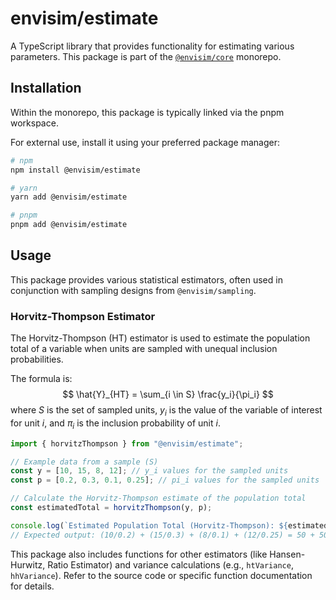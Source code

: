 # envisim/estimate

A TypeScript library that provides functionality for estimating various parameters. This package is part of the [`@envisim/core`](../..) monorepo.

## Installation

Within the monorepo, this package is typically linked via the pnpm workspace.

For external use, install it using your preferred package manager:

```bash
# npm
npm install @envisim/estimate

# yarn
yarn add @envisim/estimate

# pnpm
pnpm add @envisim/estimate
```

## Usage

This package provides various statistical estimators, often used in conjunction with sampling designs from `@envisim/sampling`.

### Horvitz-Thompson Estimator

The Horvitz-Thompson (HT) estimator is used to estimate the population total of a variable when units are sampled with unequal inclusion probabilities.

The formula is:
$$ \hat{Y}_{HT} = \sum_{i \in S} \frac{y_i}{\pi_i} $$
where $S$ is the set of sampled units, $y_i$ is the value of the variable of interest for unit $i$, and $\pi_i$ is the inclusion probability of unit $i$.

```typescript
import { horvitzThompson } from "@envisim/estimate";

// Example data from a sample (S)
const y = [10, 15, 8, 12]; // y_i values for the sampled units
const p = [0.2, 0.3, 0.1, 0.25]; // pi_i values for the sampled units

// Calculate the Horvitz-Thompson estimate of the population total
const estimatedTotal = horvitzThompson(y, p);

console.log(`Estimated Population Total (Horvitz-Thompson): ${estimatedTotal}`);
// Expected output: (10/0.2) + (15/0.3) + (8/0.1) + (12/0.25) = 50 + 50 + 80 + 48 = 228
```

This package also includes functions for other estimators (like Hansen-Hurwitz, Ratio Estimator) and variance calculations (e.g., `htVariance`, `hhVariance`). Refer to the source code or specific function documentation for details.
